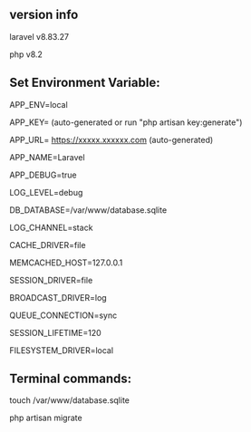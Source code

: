 ## version info

laravel v8.83.27

php v8.2

## Set Environment Variable:

APP_ENV=local

APP_KEY= (auto-generated or run "php artisan key:generate")

APP_URL= https://xxxxx.xxxxxx.com (auto-generated)

APP_NAME=Laravel

APP_DEBUG=true

LOG_LEVEL=debug

DB_DATABASE=/var/www/database.sqlite

LOG_CHANNEL=stack

CACHE_DRIVER=file

MEMCACHED_HOST=127.0.0.1

SESSION_DRIVER=file

BROADCAST_DRIVER=log

QUEUE_CONNECTION=sync

SESSION_LIFETIME=120

FILESYSTEM_DRIVER=local

## Terminal commands:

touch /var/www/database.sqlite

php artisan migrate

